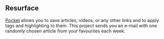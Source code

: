 Resurface
--
[Pocket](https://getpocket.com) allows you to save articles, videos, or any other links and to apply tags and highlighting to them. This project sends you an e-mail with one randomly chosen article from your favourites each week.

